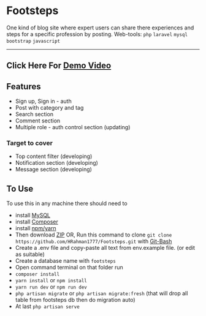 # Footsteps

One kind of blog site where expert users can share there experiences and steps for a specific profession by posting.
Web-tools: `php` `laravel` `mysql` `bootstrap` `javascript`

<hr>

## Click Here For [Demo Video](https://youtu.be/mWxNVXLrM28)

## Features

-   Sign up, Sign in - auth
-   Post with category and tag
-   Search section
-   Comment section
-   Multiple role - auth control section (updating)

### Target to cover

-   Top content filter (developing)
-   Notification section (developing)
-   Message section (developing)

## To Use

To use this in any machine there should need to

-   install [MySQL](https://www.mysql.com/downloads/)
-   install [Composer](https://getcomposer.org/download/)
-   install [npm/yarn](https://docs.npmjs.com/downloading-and-installing-node-js-and-npm)
-   Then download [ZIP](https://github.com/HRahman1777/Footsteps/archive/refs/heads/main.zip)
    OR,
    Run this command to clone `git clone https://github.com/HRahman1777/Footsteps.git` with [Git-Bash](https://git-scm.com/downloads)
-   Create a .env file and copy-paste all text from env.example file. (or edit as suitable)
-   Create a database name with `footsteps`
-   Open command terminal on that folder run
-   `composer install`
-   `yarn install` or `npm install`
-   `yarn run dev` or `npm run dev`
-   `php artisan migrate` or `php artisan migrate:fresh` (that will drop all table from footsteps db then do migration auto)
-   At last `php artisan serve`
